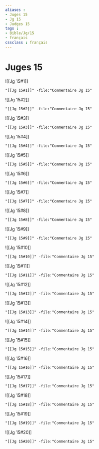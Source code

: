 ```yaml
---
aliases : 
- Juges 15
- Jg 15
- Judges 15
tags : 
- Bible/Jg/15
- français
cssclass : français
---
```


# Juges 15

![[Jg 15#1]]

```query
"[[Jg 15#1]]" -file:"Commentaire Jg 15"
```

![[Jg 15#2]]

```query
"[[Jg 15#2]]" -file:"Commentaire Jg 15"
```

![[Jg 15#3]]

```query
"[[Jg 15#3]]" -file:"Commentaire Jg 15"
```

![[Jg 15#4]]

```query
"[[Jg 15#4]]" -file:"Commentaire Jg 15"
```

![[Jg 15#5]]

```query
"[[Jg 15#5]]" -file:"Commentaire Jg 15"
```

![[Jg 15#6]]

```query
"[[Jg 15#6]]" -file:"Commentaire Jg 15"
```

![[Jg 15#7]]

```query
"[[Jg 15#7]]" -file:"Commentaire Jg 15"
```

![[Jg 15#8]]

```query
"[[Jg 15#8]]" -file:"Commentaire Jg 15"
```

![[Jg 15#9]]

```query
"[[Jg 15#9]]" -file:"Commentaire Jg 15"
```

![[Jg 15#10]]

```query
"[[Jg 15#10]]" -file:"Commentaire Jg 15"
```

![[Jg 15#11]]

```query
"[[Jg 15#11]]" -file:"Commentaire Jg 15"
```

![[Jg 15#12]]

```query
"[[Jg 15#12]]" -file:"Commentaire Jg 15"
```

![[Jg 15#13]]

```query
"[[Jg 15#13]]" -file:"Commentaire Jg 15"
```

![[Jg 15#14]]

```query
"[[Jg 15#14]]" -file:"Commentaire Jg 15"
```

![[Jg 15#15]]

```query
"[[Jg 15#15]]" -file:"Commentaire Jg 15"
```

![[Jg 15#16]]

```query
"[[Jg 15#16]]" -file:"Commentaire Jg 15"
```

![[Jg 15#17]]

```query
"[[Jg 15#17]]" -file:"Commentaire Jg 15"
```

![[Jg 15#18]]

```query
"[[Jg 15#18]]" -file:"Commentaire Jg 15"
```

![[Jg 15#19]]

```query
"[[Jg 15#19]]" -file:"Commentaire Jg 15"
```

![[Jg 15#20]]

```query
"[[Jg 15#20]]" -file:"Commentaire Jg 15"
```

